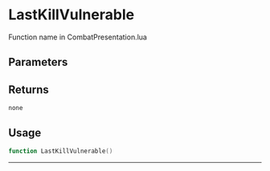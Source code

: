 # LastKillVulnerable
Function name in CombatPresentation.lua
## Parameters

## Returns
`none`
## Usage
```lua
function LastKillVulnerable()
```
---

